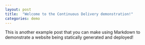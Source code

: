 ```yaml
---
layout: post
title:  "Welcome to the Continuous Delivery demonstration!"
categories: demo
---
```


This is another example post that you can make using Markdown to demonstrate a website being statically generated and deployed!
